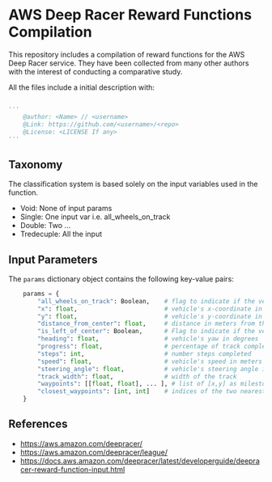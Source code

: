 # AWS Deep Racer Reward Functions Compilation

This repository includes a compilation of reward functions for the AWS Deep Racer service.
They have been collected from many other authors with the interest of conducting a comparative study.

All the files include a initial description with:

```python

'''
    @author: <Name> // <username>
    @Link: https://github.com/<username>/<repo>
    @License: <LICENSE If any>
'''

```

## Taxonomy

The classification system is based solely on the input variables used in the function.

* Void: None of input params 
* Single: One input var i.e. all_wheels_on_track
* Double: Two ...
* Tredecuple: All the input 

## Input Parameters

The ```params``` dictionary object contains the following key-value pairs:

```python
    params = {
        "all_wheels_on_track": Boolean,    # flag to indicate if the vehicle is on the track
        "x": float,                        # vehicle's x-coordinate in meters
        "y": float,                        # vehicle's y-coordinate in meters
        "distance_from_center": float,     # distance in meters from the track center 
        "is_left_of_center": Boolean,      # Flag to indicate if the vehicle is on the left side to the track center or not. 
        "heading": float,                  # vehicle's yaw in degrees
        "progress": float,                 # percentage of track completed
        "steps": int,                      # number steps completed
        "speed": float,                    # vehicle's speed in meters per second (m/s)
        "steering_angle": float,           # vehicle's steering angle in degrees
        "track_width": float,              # width of the track
        "waypoints": [[float, float], ... ], # list of [x,y] as milestones along the track center
        "closest_waypoints": [int, int]    # indices of the two nearest waypoints.
    }

```

## References

* https://aws.amazon.com/deepracer/
* https://aws.amazon.com/deepracer/league/
* https://docs.aws.amazon.com/deepracer/latest/developerguide/deepracer-reward-function-input.html
